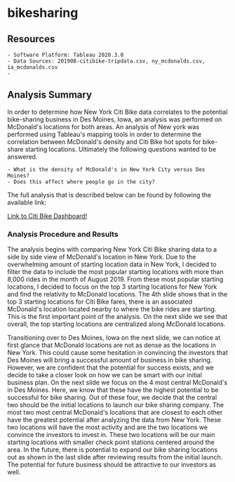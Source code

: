 # bikesharing

## Resources
    - Software Platform: Tableau 2020.3.0
    - Data Sources: 201908-citibike-tripdata.csv, ny_mcdonalds.csv, ia_mcdonalds.csv
    - 
## Analysis Summary
In order to determine how New York Citi Bike data correlates to the potential bike-sharing business in Des Moines, Iowa, an analysis was performed on McDonald's locations for both areas. An analysis of New york was performed using Tableau's mapping tools in order to determine the correlation between McDonald's density and Citi Bike hot spots for bike-share starting locations. Ultimately the following questions wanted to be answered.

    - What is the density of McDonald's in New York City versus Des Moines?
    - Does this affect where people go in the city?

The full analysis that is described below can be found by following the available link:

[Link to Citi Bike Dashboard!](https://public.tableau.com/profile/pablo.maldonado4500#!/vizhome/CitiBikeChallenge_15992487373760/ChallengeStory?publish=yes)

### Analysis Procedure and Results
The analysis begins with comparing New York Citi Bike sharing data to a side by side view of McDonald's location in New York. Due to the overwhelming amount of starting location data in New York, I decided to filter the data to include the most popular starting locations with more than 8,000 rides in the month of August 2019. From these most popular starting locations, I decided to focus on the top 3 starting locations for New York and find the relativity to McDonald locations. The 4th slide shows that in the top 3 starting locations for Citi Bike fares, there is an associated McDonald's location located nearby to where the bike rides are starting. This is the first important point of the analysis. On the next slide we see that overall, the top starting locations are centralized along McDonald locations.

Transitioning over to Des Moines, Iowa on the next slide, we can notice at first glance that McDonald locations are not as dense as the locations in New York. This could cause some hesitation in convincing the investors that Des Moines will bring a successful amount of business in bike sharing. However, we are confident that the potential for success exists, and we decide to take a closer look on how we can be smart with our initial business plan. On the next slide we focus on the 4 most central McDonald's in Des Moines. Here, we know that these have the highest potential to be successful for bike sharing. Out of these four, we decide that the central two should be the initial locations to launch our bike sharing company. The most two most central McDonald's locations that are closest to each other have the greatest potential after analyzing the data from New York. These two locations will have the most activity and are the two locations we convince the investors to invest in. These two locations will be our main starting locations with smaller check point stations centered around the area. In the future, there is potential to expand our bike sharing locations out as shown in the last slide after reviewing results from the initial launch. The potential for future business should be attractive to our investors as well.


